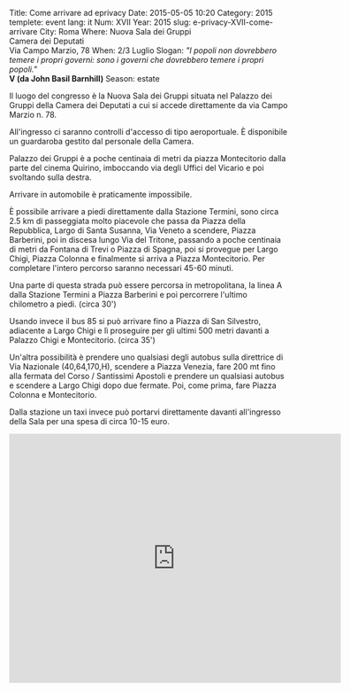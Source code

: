 Title: Come arrivare ad eprivacy
Date: 2015-05-05 10:20
Category: 2015
templete: event
lang: it
Num: XVII
Year: 2015
slug: e-privacy-XVII-come-arrivare
City: Roma
Where: Nuova Sala dei Gruppi<br/>Camera dei Deputati<br/>Via Campo Marzio, 78
When: 2/3 Luglio
Slogan: <i>"I popoli non dovrebbero temere i propri governi: sono i governi che dovrebbero temere i propri popoli."</i><br/><b>V (da John Basil Barnhill)</b>
Season: estate


Il luogo del congresso è la Nuova Sala dei Gruppi situata nel Palazzo
dei Gruppi della Camera dei Deputati a cui si accede direttamente da
via Campo Marzio n. 78.

All'ingresso ci saranno controlli d'accesso di tipo aeroportuale. È
disponibile un guardaroba gestito dal personale della Camera.

Palazzo dei Gruppi è a poche centinaia di metri da piazza Montecitorio
dalla parte del cinema Quirino, imboccando via degli Uffici del
Vicario e poi svoltando sulla destra.

Arrivare in automobile è praticamente impossibile.

È possibile arrivare a piedi direttamente dalla Stazione Termini, sono
circa 2.5 km di passeggiata molto piacevole che passa da Piazza della
Repubblica, Largo di Santa Susanna, Via Veneto a scendere, Piazza
Barberini, poi in discesa lungo Via del Tritone, passando a poche
centinaia di metri da Fontana di Trevi o Piazza di Spagna, poi si
provegue per Largo Chigi, Piazza Colonna e finalmente si arriva a
Piazza Montecitorio. Per completare l'intero percorso saranno
necessari 45-60 minuti.

Una parte di questa strada può essere percorsa in metropolitana, la
linea A dalla Stazione Termini a Piazza Barberini e poi percorrere
l'ultimo chilometro a piedi. (circa 30')
 
Usando invece il bus 85 si può arrivare fino a Piazza di San
Silvestro, adiacente a Largo Chigi e lì proseguire per gli ultimi 500
metri davanti a Palazzo Chigi e Montecitorio. (circa 35')

Un'altra possibilità è prendere uno qualsiasi degli autobus sulla
direttrice di Via Nazionale (40,64,170,H), scendere a Piazza Venezia,
fare 200 mt fino alla fermata del Corso / Santissimi Apostoli e
prendere un qualsiasi autobus e scendere a Largo Chigi dopo due
fermate. Poi, come prima, fare Piazza Colonna e Montecitorio.

Dalla stazione un taxi invece può portarvi direttamente davanti
all'ingresso della Sala per una spesa di circa 10-15 euro.
  


<iframe
src="https://www.google.com/maps/embed?pb=!1m28!1m12!1m3!1d11878.507808182134!2d12.478626460008968!3d41.900879280701844!2m3!1f0!2f0!3f0!3m2!1i1024!2i768!4f13.1!4m13!3e3!4m5!1s0x132f61a439c0ffef%3A0xa4307dbef261a994!2sStazione+Termini%2C+Piazza+dei+Cinquecento%2C+Roma%2C+RM!3m2!1d41.901091!2d12.501991!4m5!1s0x132f605171502063%3A0x536d874a12348ef2!2sVia+di+Campo+Marzio%2C+78%2C+00186+Roma!3m2!1d41.9014489!2d12.477084!5e0!3m2!1sit!2sit!4v1435094482028"
width="600" height="450" frameborder="0" style="border:0"
allowfullscreen></iframe>
